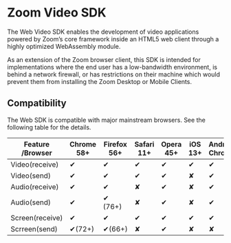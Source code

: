 # Zoom Video SDK

The Web Video SDK enables the development of video applications powered by Zoom’s core framework inside an HTML5 web client through a highly optimized WebAssembly module.

As an extension of the Zoom browser client, this SDK is intended for implementations where the end user has a low-bandwidth environment, is behind a network firewall, or has restrictions on their machine which would prevent them from installing the Zoom Desktop or Mobile Clients.

## Compatibility

The Web SDK is compatible with major mainstream browsers. See the following table for the details.

| Feature /Browser | Chrome 58+ | Firefox 56+ | Safari 11+ | Opera 45+ | iOS 13+ | Android Chrome |
|------------------|------------|-------------|------------|-----------|---------|----------------|
| Video(receive)   | ✔         | ✔          | ✔         | ✔        | ✔      | ✔             |
| Video(send)      | ✔         | ✔          | ✔         | ✔        | ✘      | ✔             |
| Audio(receive)   | ✔         | ✔          | ✘         | ✔        | ✘      | ✔             |
| Audio(send)      | ✔         | ✔ (76+)    | ✘         | ✔        | ✘      | ✔             |
| Screen(receive)  | ✔         | ✔          | ✔         | ✔        | ✔      | ✔             |
| Scrreen(send)    | ✔(72+)    | ✔(66+)     | ✘         | ✔        | ✘      | ✘             |